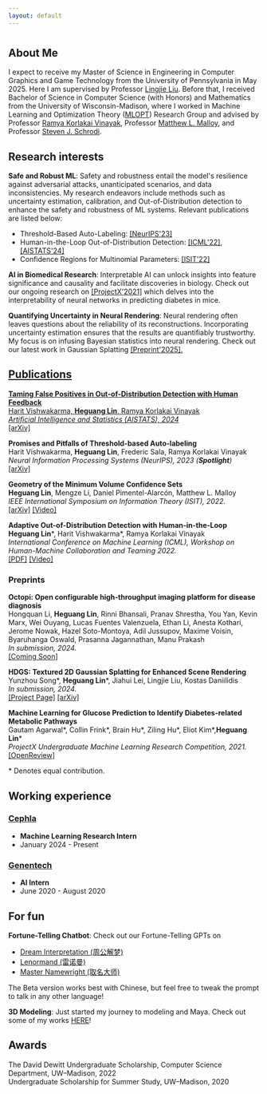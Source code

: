 ```yaml
---
layout: default
---
```

<h1>  </h1>

## About Me 

I expect to receive my Master of Science in Engineering in Computer Graphics and Game Technology from the University of Pennsylvania in May 2025.  Here I am supervised by Professor [Lingjie Liu](https://lingjie0206.github.io/). Before that, I received Bachelor of Science in Computer Science (with Honors) and Mathematics from the University of Wisconsin-Madison, where I worked in Machine Learning and Optimization Theory ([MLOPT](https://mlopt.ece.wisc.edu/)) Research Group and advised by Professor [Ramya Korlakai Vinayak](https://ramyakv.github.io/), Professor [Matthew L. Malloy](https://www.mattmalloy.org/), and Professor [Steven J. Schrodi](https://genetics.wisc.edu/staff/schrodi-steven/). 

## Research interests ##

**Safe and Robust ML**: Safety and robustness entail the model's resilience against adversarial attacks, unanticipated scenarios, and data inconsistencies. My research endeavors include methods such as uncertainty estimation, calibration, and Out-of-Distribution detection to enhance the safety and robustness of ML systems. Relevant publications are listed below:


* Threshold-Based Auto-Labeling: [[NeurIPS'23]](https://arxiv.org/abs/2211.12620)
* Human-in-the-Loop Out-of-Distribution Detection: [[ICML'22]](https://drive.google.com/file/d/15HKqge8mfjgapdw6knGMEMEDflsKHlvP/view), [[AISTATS'24]](https://ramyakv.github.io/OOD_FPR_Guarantee_2024.pdf)
* Confidence Regions for Multinomial Parameters: [[ISIT'22]](https://arxiv.org/abs/2202.08180?context=math.IT)

**AI in Biomedical Research**:
Interpretable AI can unlock insights into feature significance and causality and facilitate discoveries in biology. Check out our ongoing research on <a href="https://openreview.net/forum?id=HObGjRkXOAY&noteId=rx-xx8Wpak9">[ProjectX'2021]</a> which delves into the interpretability of neural networks in predicting diabetes in mice. 

**Quantifying Uncertainty in Neural Rendering**:
Neural rendering often leaves questions about the reliability of its reconstructions. Incorporating uncertainty estimation ensures that the results are quantifiably trustworthy. My focus is on infusing Bayesian statistics into neural rendering. Check out our latest work in Gaussian Splatting <a href="https://timsong412.github.io/HDGS-ProjPage/">[Preprint'2025].

##  Publications 

<p>
<b>Taming False Positives in Out-of-Distribution Detection with Human Feedback</b> 
<br>Harit Vishwakarma, <b>Heguang Lin</b>, Ramya Korlakai Vinayak
<br><i>Artificial Intelligence and Statistics (AISTATS), 2024</i>
<br><a href="https://arxiv.org/abs/2404.16954">[arXiv]</a>
</p>

<p>
<b>Promises and Pitfalls of Threshold-based Auto-labeling</b> 
<br>Harit Vishwakarma, <b>Heguang Lin</b>, Frederic Sala, Ramya Korlakai Vinayak
<br><i>Neural Information Processing Systems (NeurIPS), 2023 (<b>Spotlight</b>)</i>
<br><a href="https://arxiv.org/abs/2211.12620">[arXiv]</a>
</p>

<p>
<b>Geometry of the Minimum Volume Confidence Sets</b> 
<br><b>Heguang Lin</b>, Mengze Li, Daniel Pimentel-Alarcón, Matthew L. Malloy
<br><i>IEEE International Symposium on Information Theory (ISIT), 2022.</i>
<br><a href="https://arxiv.org/abs/2202.08180?context=math.IT">[arXiv]</a> <a href="https://youtu.be/36zeC3vFENQ">[Video]</a> 
</p>
 
<p>
<b>Adaptive Out-of-Distribution Detection with Human-in-the-Loop</b> 
<br><b>Heguang Lin</b>*, Harit Vishwakarma*, Ramya Korlakai Vinayak
<br><i>International Conference on Machine Learning (ICML), Workshop on Human-Machine Collaboration and Teaming 2022.</i>
<br><a href="https://drive.google.com/file/d/15HKqge8mfjgapdw6knGMEMEDflsKHlvP/view">[PDF]</a>  <a href="https://slideslive.com/38986427">[Video]</a>
</p>

### Preprints

<p>
<b>Octopi: Open configurable high-throughput imaging platform for disease diagnosis</b> 
<br>Hongquan Li, <b>Heguang Lin</b>, Rinni Bhansali, Pranav Shrestha, You Yan, Kevin Marx, Wei Ouyang, Lucas Fuentes Valenzuela, Ethan Li, Anesta Kothari, Jerome Nowak, Hazel Soto-Montoya, Adil Jussupov, Maxime Voisin, Byaruhanga Oswald, Prasanna Jagannathan, Manu Prakash
<br><i>In submission, 2024.</i>
<br><a href="">[Coming Soon]</a>  
</p>

<p>
<b>HDGS: Textured 2D Gaussian Splatting for Enhanced Scene Rendering</b> 
<br>Yunzhou Song*, <b>Heguang Lin</b>*, Jiahui Lei, Lingjie Liu, Kostas Daniilidis
<br><i>In submission, 2024.</i>
<br><a href="https://timsong412.github.io/HDGS-ProjPage/">[Project Page]</a> <a href="https://arxiv.org/abs/2412.01823">[arXiv]</a>
</p>

<p>
<b>Machine Learning for Glucose Prediction to Identify Diabetes-related Metabolic Pathways</b> 
<br>Gautam Agarwal*, Collin Frink*, Brain Hu*, Ziling Hu*, Eliot Kim*,<b>Heguang Lin</b>*
<br><i>ProjectX Undergraduate Machine Learning Research Competition, 2021.</i>
<br><a href="https://openreview.net/forum?id=HObGjRkXOAY&noteId=rx-xx8Wpak9">[OpenReview]</a>  
</p>

\* Denotes equal contribution.

## Working experience

###  [Cephla](https://cephla.com/)
 - **Machine Learning Research Intern**
 - January 2024 - Present

### [Genentech](https://www.gene.com/)
 - **AI Intern**
 - June 2020 - August 2020

## For fun

**Fortune-Telling Chatbot**: Check out our Fortune-Telling GPTs on 
- [Dream Interpretation (周公解梦)](https://chat.openai.com/g/g-CKYVv6eab-mirroraizhou-gong-jie-meng)
- [Lenormand (雷诺曼)](https://chat.openai.com/g/g-vGHlnp5DB-mirrorailei-nuo-man)
- [Master Namewright (取名大师)](https://chat.openai.com/g/g-f3YlXs9IS-mirroraiqu-ming-da-shi)
  
The Beta version works best with Chinese, but feel free to tweak the prompt to talk in any other language!

**3D Modeling**: Just started my journey to modeling and Maya. Check out some of my works [HERE](./another-page.html)!

## Awards
<p>
The David Dewitt Undergraduate Scholarship, Computer Science Department, UW–Madison, 2022
<br>Undergraduate Scholarship for Summer Study, UW–Madison, 2020
</p>

